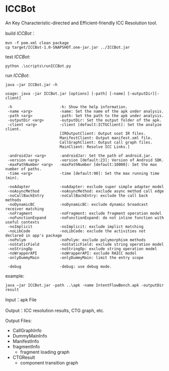 # ICCBot
An Key Characteristic-directed and Efficient-friendly ICC Resolution tool.

build *ICCBot*：

```
mvn -f pom.xml clean package
cp target/ICCBot-1.0-SNAPSHOT.one-jar.jar ../ICCBot.jar
```

test *ICCBot*:

```
python .\scripts\runICCBot.py
```



run *ICCBot*:

```
java –jar ICCBot.jar –h

usage: java -jar ICCBot.jar [options] [-path] [-name] [-outputDir][-client]
 
 -h                     -h: Show the help information.
 -name <arg>            -name: Set the name of the apk under analysis.
 -path <arg>            -path: Set the path to the apk under analysis.
 -outputDir <arg>       -outputDir: Set the output folder of the apk.
 -client <arg>          -client [default:ICTGClient]: Set the analyze client.
                        [IROutputClient: Output soot IR files.
                        ManifestClient: Output manifest.xml file.
                        CallGraphClient: Output call graph files.
                       	MainClient: Resolve ICC Links.]
                        
 -androidJar <arg>      -androidJar: Set the path of android.jar.                
 -version <arg>         -version [default:23]: Version of Android SDK.
 -maxPathNumber <arg>   -maxPathNumber [default:10000]: Set the max number of paths.
 -time <arg>            -time [default:90]: Set the max running time (min).

 -noAdapter             -noAdapter: exclude super simple adapter model
 -noAsyncMethod         -noAsyncMethod: exclude async method call edge
 -noCallBackEntry       -noCallBackEntry: exclude the call back methods
 -noDynamicBC           -noDynamicBC: exclude dynamic broadcast receiver matching
 -noFragment            -noFragment: exclude fragment operation model
 -noFunctionExpand      -noFunctionExpand: do not inline function with useful contexts
 -noImplicit            -noImplicit: exclude implict matching
 -noLibCode             -noLibCode: exclude the activities not declared in app's package
 -noPolym               -noPolym: exclude polymorphism methods
 -noStaticField         -noStaticField: exclude string operation model
 -noStringOp            -noStringOp: exclude string operation model
 -noWrapperAPI          -noWrapperAPI: exclude RAICC model
 -onlyDummyMain         -onlyDummyMain: limit the entry scope

 -debug                 -debug: use debug mode.
```



example:

```
java –jar ICCBot.jar -path ..\apk -name IntentFlowBench.apk -outputDir result
```



Input：apk File

Output：ICC resolution results, CTG graph, etc.

Output Files: 

+ CallGraphInfo
+ DummyMainInfo
+ ManifestInfo
+ fragmentInfo
  + fragment loading graph
+ CTGResult
  + component transition graph




